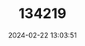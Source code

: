 ---
title: "134219"
category: "Johora singaporensis"
draft: false
date: 2024-02-22 13:03:51
languages:
  English: ["Singapore Freshwater Crab"]
---